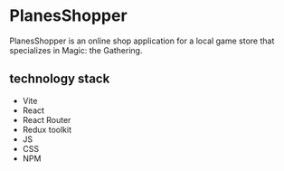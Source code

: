# PlanesShopper

PlanesShopper is an online shop application for a local game store that specializes in Magic: the Gathering.

## technology stack

- Vite
- React
- React Router
- Redux toolkit
- JS
- CSS
- NPM

